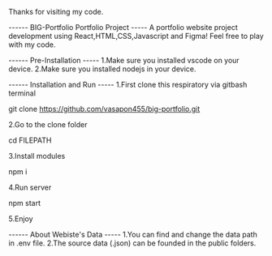 Thanks for visiting my code.

------ BIG-Portfolio Portfolio Project ----- A portfolio website project development using React,HTML,CSS,Javascript and Figma! Feel free to play with my code.

------ Pre-Installation ----- 1.Make sure you installed vscode on your device. 2.Make sure you installed nodejs in your device.

------ Installation and Run ----- 1.First clone this respiratory via gitbash terminal

git clone https://github.com/vasapon455/big-portfolio.git

2.Go to the clone folder

cd FILEPATH

3.Install modules

npm i

4.Run server

npm start

5.Enjoy

------ About Webiste's Data ----- 1.You can find and change the data path in .env file. 2.The source data (.json) can be founded in the public folders.
